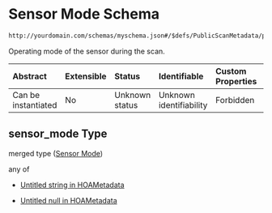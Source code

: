 # Sensor Mode Schema

```txt
http://yourdomain.com/schemas/myschema.json#/$defs/PublicScanMetadata/properties/sensor_mode
```

Operating mode of the sensor during the scan.

| Abstract            | Extensible | Status         | Identifiable            | Custom Properties | Additional Properties | Access Restrictions | Defined In                                                                   |
| :------------------ | :--------- | :------------- | :---------------------- | :---------------- | :-------------------- | :------------------ | :--------------------------------------------------------------------------- |
| Can be instantiated | No         | Unknown status | Unknown identifiability | Forbidden         | Allowed               | none                | [metadata-schema.json\*](../out/metadata-schema.json "open original schema") |

## sensor\_mode Type

merged type ([Sensor Mode](metadata-schema-defs-publicscanmetadata-properties-sensor-mode.md))

any of

* [Untitled string in HOAMetadata](metadata-schema-defs-publicscanmetadata-properties-sensor-mode-anyof-0.md "check type definition")

* [Untitled null in HOAMetadata](metadata-schema-defs-publicscanmetadata-properties-sensor-mode-anyof-1.md "check type definition")
